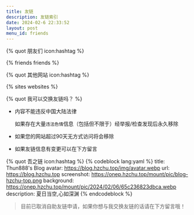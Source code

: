 ```yaml
---
title: 友链
description: 友链索引
date: 2024-02-6 22:33:52
layout: post
menu_id: friends
---
```


{% quot 朋友们 icon:hashtag %}

{% friends friends %}

{% quot 其他网站 icon:hashtag %}

{% sites websites %}

{% quot 我可以交换友链吗？ %}

- 内容不能违反中国大陆法律

  如果存在大量`违法色情`信息（包括但不限于）经举报/检查发现后永久移除

- 如果您的网站超过90天无方式访问将会移除

- 如果友链信息有变更可以在下方留言

{% quot 吾之链 icon:hashtag %}
{% codeblock lang:yaml %}
title: Thun888's Blog
avatar: https://blog.hzchu.top/img/avatar.webp
url: https://blog.hzchu.top
screenshot: https://onep.hzchu.top/mount/pic/blog-hzchu-top.png
background: https://onep.hzchu.top/mount/pic/2024/02/06/65c236823dbca.webp
description: 夏日当空,心如深渊
{% endcodeblock %}

> 目前已取消自助友链申请，如果你想与我交换友链的话请在下方留言哦！

